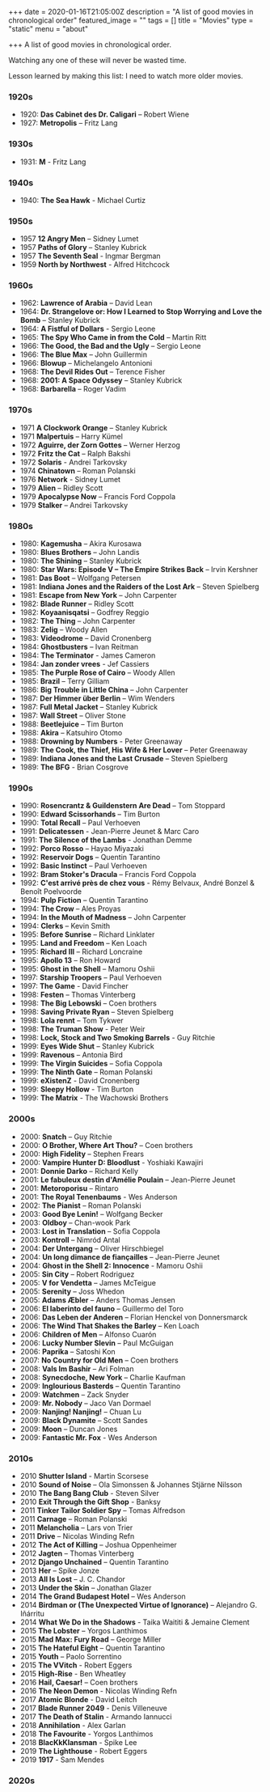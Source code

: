+++
date = 2020-01-16T21:05:00Z
description = "A list of good movies in chronological order"
featured_image = ""
tags = []
title = "Movies"
type = "static"
menu = "about"

+++
A list of good movies in chronological order.

Watching any one of these will never be wasted time.

Lesson learned by making this list: I need to watch more older movies.

### 1920s
* 1920: **Das Cabinet des Dr. Caligari** – Robert Wiene
* 1927: **Metropolis** – Fritz Lang

### 1930s
* 1931: **M** - Fritz Lang

### 1940s
* 1940: **The Sea Hawk** - Michael Curtiz

### 1950s
* 1957 **12 Angry Men** – Sidney Lumet
* 1957 **Paths of Glory** – Stanley Kubrick
* 1957 **The Seventh Seal** - Ingmar Bergman
* 1959 **North by Northwest** - Alfred Hitchcock

### 1960s
* 1962: **Lawrence of Arabia** – David Lean
* 1964: **Dr. Strangelove or: How I Learned to Stop Worrying and Love the Bomb** – Stanley Kubrick
* 1964: **A Fistful of Dollars** - Sergio Leone
* 1965: **The Spy Who Came in from the Cold** – Martin Ritt
* 1966: **The Good, the Bad and the Ugly** – Sergio Leone
* 1966: **The Blue Max** – John Guillermin
* 1966: **Blowup** – Michelangelo Antonioni
* 1968: **The Devil Rides Out** – Terence Fisher
* 1968: **2001: A Space Odyssey** – Stanley Kubrick
* 1968: **Barbarella** – Roger Vadim

### 1970s
* 1971 **A Clockwork Orange** – Stanley Kubrick
* 1971 **Malpertuis** – Harry Kümel
* 1972 **Aguirre, der Zorn Gottes** – Werner Herzog
* 1972 **Fritz the Cat** – Ralph Bakshi
* 1972 **Solaris** - Andrei Tarkovsky
* 1974 **Chinatown** – Roman Polanski
* 1976 **Network** - Sidney Lumet
* 1979 **Alien** – Ridley Scott
* 1979 **Apocalypse Now** – Francis Ford Coppola
* 1979 **Stalker** – Andrei Tarkovsky
### 1980s
* 1980: **Kagemusha** – Akira Kurosawa
* 1980: **Blues Brothers** – John Landis
* 1980: **The Shining** – Stanley Kubrick
* 1980: **Star Wars: Episode V – The Empire Strikes Back** – Irvin Kershner
* 1981: **Das Boot** – Wolfgang Petersen
* 1981: **Indiana Jones and the Raiders of the Lost Ark** – Steven Spielberg
* 1981: **Escape from New York** – John Carpenter
* 1982: **Blade Runner** – Ridley Scott
* 1982: **Koyaanisqatsi** – Godfrey Reggio
* 1982: **The Thing** – John Carpenter
* 1983: **Zelig** – Woody Allen
* 1983: **Videodrome** – David Cronenberg
* 1984: **Ghostbusters** – Ivan Reitman
* 1984: **The Terminator** - James Cameron
* 1984: **Jan zonder vrees** - Jef Cassiers
* 1985: **The Purple Rose of Cairo** – Woody Allen
* 1985: **Brazil** – Terry Gilliam
* 1986: **Big Trouble in Little China** – John Carpenter
* 1987: **Der Himmer über Berlin** – Wim Wenders
* 1987: **Full Metal Jacket** – Stanley Kubrick
* 1987: **Wall Street** – Oliver Stone
* 1988: **Beetlejuice** – Tim Burton
* 1988: **Akira** – Katsuhiro Otomo
* 1988: **Drowning by Numbers** - Peter Greenaway
* 1989: **The Cook, the Thief, His Wife & Her Lover** – Peter Greenaway
* 1989: **Indiana Jones and the Last Crusade** – Steven Spielberg
* 1989: **The BFG** - Brian Cosgrove

### 1990s
* 1990: **Rosencrantz & Guildenstern Are Dead** – Tom Stoppard
* 1990: **Edward Scissorhands** – Tim Burton
* 1990: **Total Recall** – Paul Verhoeven
* 1991: **Delicatessen** - Jean-Pierre Jeunet & Marc Caro
* 1991: **The Silence of the Lambs** - Jonathan Demme
* 1992: **Porco Rosso** – Hayao Miyazaki
* 1992: **Reservoir Dogs** – Quentin Tarantino
* 1992: **Basic Instinct** – Paul Verhoeven
* 1992: **Bram Stoker's Dracula** – Francis Ford Coppola
* 1992: **C'est arrivé près de chez vous** - Rémy Belvaux, André Bonzel & Benoît Poelvoorde
* 1994: **Pulp Fiction** – Quentin Tarantino
* 1994: **The Crow** – Ales Proyas
* 1994: **In the Mouth of Madness** – John Carpenter
* 1994: **Clerks** – Kevin Smith
* 1995: **Before Sunrise** – Richard Linklater
* 1995: **Land and Freedom** – Ken Loach
* 1995: **Richard III** – Richard Loncraine
* 1995: **Apollo 13** – Ron Howard
* 1995: **Ghost in the Shell** – Mamoru Oshii
* 1997: **Starship Troopers** – Paul Verhoeven
* 1997: **The Game** - David Fincher
* 1998: **Festen** –  Thomas Vinterberg
* 1998: **The Big Lebowski** – Coen brothers
* 1998: **Saving Private Ryan** – Steven Spielberg
* 1998: **Lola rennt** – Tom Tykwer
* 1998: **The Truman Show** - Peter Weir
* 1998: **Lock, Stock and Two Smoking Barrels** - Guy Ritchie
* 1999: **Eyes Wide Shut** – Stanley Kubrick
* 1999: **Ravenous** – Antonia Bird
* 1999: **The Virgin Suicides** – Sofia Coppola
* 1999: **The Ninth Gate** – Roman Polanski
* 1999: **eXistenZ** - David Cronenberg
* 1999: **Sleepy Hollow** - Tim Burton
* 1999: **The Matrix** - The Wachowski Brothers

### 2000s
* 2000: **Snatch** – Guy Ritchie
* 2000: **O Brother, Where Art Thou?** – Coen brothers
* 2000: **High Fidelity** – Stephen Frears
* 2000: **Vampire Hunter D: Bloodlust** - Yoshiaki Kawajiri
* 2001: **Donnie Darko** – Richard Kelly
* 2001: **Le fabuleux destin d'Amélie Poulain** – Jean-Pierre Jeunet
* 2001: **Metoroporisu** – Rintaro
* 2001: **The Royal Tenenbaums** - Wes Anderson
* 2002: **The Pianist** – Roman Polanski
* 2003: **Good Bye Lenin!** – Wolfgang Becker
* 2003: **Oldboy** – Chan-wook Park
* 2003: **Lost in Translation** – Sofia Coppola
* 2003: **Kontroll** – Nimród Antal
* 2004: **Der Untergang** – Oliver Hirschbiegel
* 2004: **Un long dimance de fiançailles** – Jean-Pierre Jeunet
* 2004: **Ghost in the Shell 2: Innocence** - Mamoru Oshii
* 2005: **Sin City** – Robert Rodriguez
* 2005: **V for Vendetta** – James McTeigue
* 2005: **Serenity** – Joss Whedon
* 2005: **Adams Æbler** – Anders Thomas Jensen
* 2006: **El laberinto del fauno** – Guillermo del Toro
* 2006: **Das Leben der Anderen** – Florian Henckel von Donnersmarck
* 2006: **The Wind That Shakes the Barley** – Ken Loach
* 2006: **Children of Men** – Alfonso Cuarón
* 2006: **Lucky Number Slevin** – Paul McGuigan
* 2006: **Paprika** – Satoshi Kon
* 2007: **No Country for Old Men** – Coen brothers
* 2008: **Vals Im Bashir** – Ari Folman
* 2008: **Synecdoche, New York** – Charlie Kaufman
* 2009: **Inglourious Basterds** – Quentin Tarantino
* 2009: **Watchmen** – Zack Snyder
* 2009: **Mr. Nobody** – Jaco Van Dormael
* 2009: **Nanjing! Nanjing!** – Chuan Lu
* 2009: **Black Dynamite** – Scott Sandes
* 2009: **Moon** – Duncan Jones
* 2009: **Fantastic Mr. Fox** - Wes Anderson

### 2010s
* 2010 **Shutter Island** - Martin Scorsese
* 2010 **Sound of Noise** – Ola Simonssen & Johannes Stjärne Nilsson
* 2010 **The Bang Bang Club** - Steven Silver
* 2010 **Exit Through the Gift Shop** - Banksy
* 2011 **Tinker Tailor Soldier Spy** – Tomas Alfredson
* 2011 **Carnage** – Roman Polanski
* 2011 **Melancholia** – Lars von Trier
* 2011 **Drive** – Nicolas Winding Refn
* 2012 **The Act of Killing** – Joshua Oppenheimer
* 2012 **Jagten** – Thomas Vinterberg
* 2012 **Django Unchained** – Quentin Tarantino
* 2013 **Her** – Spike Jonze
* 2013 **All Is Lost** – J. C. Chandor
* 2013 **Under the Skin** – Jonathan Glazer
* 2014 **The Grand Budapest Hotel** – Wes Anderson
* 2014 **Birdman or (The Unexpected Virtue of Ignorance)** – Alejandro G. Iñárritu
* 2014 **What We Do in the Shadows** - Taika Waititi & Jemaine Clement
* 2015 **The Lobster** – Yorgos Lanthimos
* 2015 **Mad Max: Fury Road** – George Miller
* 2015 **The Hateful Eight** – Quentin Tarantino
* 2015 **Youth** – Paolo Sorrentino
* 2015 **The VVitch** - Robert Eggers
* 2015 **High-Rise** - Ben Wheatley
* 2016 **Hail, Caesar!** – Coen brothers
* 2016 **The Neon Demon** - Nicolas Winding Refn
* 2017 **Atomic Blonde** - David Leitch
* 2017 **Blade Runner 2049** - Denis Villeneuve
* 2017 **The Death of Stalin** - Armando Iannucci
* 2018 **Annihilation** - Alex Garlan
* 2018 **The Favourite** - Yorgos Lanthimos
* 2018 **BlacKkKlansman** - Spike Lee
* 2019 **The Lighthouse** - Robert Eggers
* 2019 **1917** - Sam Mendes

### 2020s
